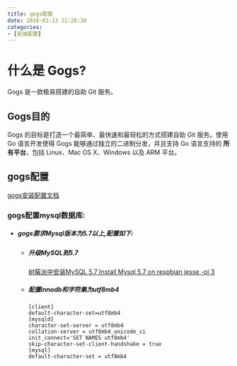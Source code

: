 ```yaml
---
title: gogs配置
date: 2018-01-13 21:26:30
categories: 
- [安装配置]
---
```


# 什么是 Gogs?

Gogs 是一款极易搭建的自助 Git 服务。

## Gogs目的

Gogs 的目标是打造一个最简单、最快速和最轻松的方式搭建自助 Git 服务。使用 Go 语言开发使得 Gogs 能够通过独立的二进制分发，并且支持 Go 语言支持的 **所有平台**，包括 Linux、Mac OS X、Windows 以及 ARM 平台。


## gogs配置
[gogs安装配置文档](https://gogs.io/docs/installation "gogs安装配置文档")


### gogs配置mysql数据库:

- ##### gogs要求Mysql版本为5.7以上,配置如下:

    - ##### 升级MySQL到5.7

        [树莓派中安装MySQL 5.7 ](http://einverne.github.io/post/2017/07/respberry-pi-install-mysql-5-7.html "树莓派中安装MySQL 5.7 ")
        [Install Mysql 5.7 on respbian jesse -pi 3](https://www.raspberrypi.org/forums/viewtopic.php?t=162960 "Install Mysql 5.7 on respbian jesse -pi 3")

    - ##### 配置innodb和字符集为utf8mb4

        ```mysql
        [client]
        default-character-set=utf8mb4
        [mysqld]
        character-set-server = utf8mb4
        collation-server = utf8mb4_unicode_ci
        init_connect='SET NAMES utf8mb4'
        skip-character-set-client-handshake = true
        [mysql]
        default-character-set = utf8mb4
        
        ```

